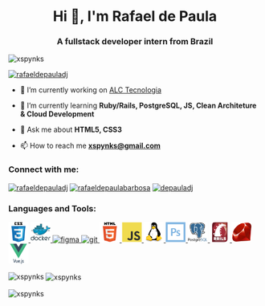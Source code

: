 <h1 align="center">Hi 👋, I'm Rafael de Paula</h1>
<h3 align="center">A fullstack developer intern from Brazil</h3>

<p align="left"> <img src="https://komarev.com/ghpvc/?username=xspynks&label=Profile%20views&color=0e75b6&style=flat" alt="xspynks" /> </p>

<p align="left"> <a href="https://twitter.com/rafaeldepauladj" target="blank"><img src="https://img.shields.io/twitter/follow/rafaeldepauladj?logo=twitter&style=for-the-badge" alt="rafaeldepauladj" /></a> </p>

- 🔭 I’m currently working on [ALC Tecnologia](https://github.com/alchymiaweb)

- 🌱 I’m currently learning **Ruby/Rails, PostgreSQL, JS, Clean Architeture & Cloud Development**

- 💬 Ask me about **HTML5, CSS3**

- 📫 How to reach me **xspynks@gmail.com**

<h3 align="left">Connect with me:</h3>
<p align="left">
<a href="https://twitter.com/rafaeldepauladj" target="blank"><img align="center" src="https://raw.githubusercontent.com/rahuldkjain/github-profile-readme-generator/master/src/images/icons/Social/twitter.svg" alt="rafaeldepauladj" height="30" width="40" /></a>
<a href="https://linkedin.com/in/rafaeldepaulabarbosa" target="blank"><img align="center" src="https://raw.githubusercontent.com/rahuldkjain/github-profile-readme-generator/master/src/images/icons/Social/linked-in-alt.svg" alt="rafaeldepaulabarbosa" height="30" width="40" /></a>
<a href="https://instagram.com/depauladj" target="blank"><img align="center" src="https://raw.githubusercontent.com/rahuldkjain/github-profile-readme-generator/master/src/images/icons/Social/instagram.svg" alt="depauladj" height="30" width="40" /></a>
</p>

<h3 align="left">Languages and Tools:</h3>
<p align="left"> <a href="https://www.w3schools.com/css/" target="_blank" rel="noreferrer"> <img src="https://raw.githubusercontent.com/devicons/devicon/master/icons/css3/css3-original-wordmark.svg" alt="css3" width="40" height="40"/> </a> <a href="https://www.docker.com/" target="_blank" rel="noreferrer"> <img src="https://raw.githubusercontent.com/devicons/devicon/master/icons/docker/docker-original-wordmark.svg" alt="docker" width="40" height="40"/> </a> <a href="https://www.figma.com/" target="_blank" rel="noreferrer"> <img src="https://www.vectorlogo.zone/logos/figma/figma-icon.svg" alt="figma" width="40" height="40"/> </a> <a href="https://git-scm.com/" target="_blank" rel="noreferrer"> <img src="https://www.vectorlogo.zone/logos/git-scm/git-scm-icon.svg" alt="git" width="40" height="40"/> </a> <a href="https://www.w3.org/html/" target="_blank" rel="noreferrer"> <img src="https://raw.githubusercontent.com/devicons/devicon/master/icons/html5/html5-original-wordmark.svg" alt="html5" width="40" height="40"/> </a> <a href="https://developer.mozilla.org/en-US/docs/Web/JavaScript" target="_blank" rel="noreferrer"> <img src="https://raw.githubusercontent.com/devicons/devicon/master/icons/javascript/javascript-original.svg" alt="javascript" width="40" height="40"/> </a> <a href="https://www.linux.org/" target="_blank" rel="noreferrer"> <img src="https://raw.githubusercontent.com/devicons/devicon/master/icons/linux/linux-original.svg" alt="linux" width="40" height="40"/> </a> <a href="https://www.photoshop.com/en" target="_blank" rel="noreferrer"> <img src="https://raw.githubusercontent.com/devicons/devicon/master/icons/photoshop/photoshop-line.svg" alt="photoshop" width="40" height="40"/> </a> <a href="https://www.postgresql.org" target="_blank" rel="noreferrer"> <img src="https://raw.githubusercontent.com/devicons/devicon/master/icons/postgresql/postgresql-original-wordmark.svg" alt="postgresql" width="40" height="40"/> </a> <a href="https://rubyonrails.org" target="_blank" rel="noreferrer"> <img src="https://raw.githubusercontent.com/devicons/devicon/master/icons/rails/rails-original-wordmark.svg" alt="rails" width="40" height="40"/> </a> <a href="https://www.ruby-lang.org/en/" target="_blank" rel="noreferrer"> <img src="https://raw.githubusercontent.com/devicons/devicon/master/icons/ruby/ruby-original.svg" alt="ruby" width="40" height="40"/> </a> <a href="https://vuejs.org/" target="_blank" rel="noreferrer"> <img src="https://raw.githubusercontent.com/devicons/devicon/master/icons/vuejs/vuejs-original-wordmark.svg" alt="vuejs" width="40" height="40"/> </a> </p>

<p><img align="left" src="https://github-readme-stats.vercel.app/api/top-langs?username=xspynks&show_icons=true&locale=en&layout=compact" alt="xspynks" /></p>

<p>&nbsp;<img align="center" src="https://github-readme-stats.vercel.app/api?username=xspynks&show_icons=true&locale=en" alt="xspynks" /></p>

<p><img align="center" src="https://github-readme-streak-stats.herokuapp.com/?user=xspynks&" alt="xspynks" /></p>
